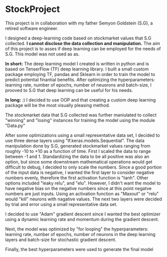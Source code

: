 # StockProject

This project is in collaboration with my father Semyon Goldstein (S.G), a retired software engineer.

I designed a deep-learning code based on stockmarket values that S.G collected.
**I cannot disclose the data collection and manipulation.**
The aim of this project is to asses if deep learning can be employed for the needs of S.G.
This model was not used as as.

**In short:**
The deep learning model I created is written in python and is based on TenserFlow (TF) deep learning library.
I built a small custom package employing TF, pandas and Sklearn in order to train the model to predict potential finantial benefits.
After optimizing the hyperparameters: learning rate, number of epochs, number of neuorons and batch-size, I prooved to S.G that deep learning can be useful for his needs.

**In long:** :)
I decided to use OOP and that creating a custom deep learning package will be the most visually pleasing method.

The stockmarket data that S.G collected was further maniulated to collect "winning" and "losing" instances for training the model using the module "Data.py"

After some optimizations using a small representative data set, I decided to use three dense layers using "tf.keras.models.Sequential".
The data manipulation done by S.G, generated stockmarket values ranging from roughly -10 to +10 as a function of time.
First I scaled the data to range between -1 and 1.
Standardizing the data to be all positive was also an option, but since some downstream mathematical operations would get difficult to debug, I decided to only scale the numbers.
Since a good portion of the input data is negative, I wanted the first layer to consider negative numbers evenly, therefore the first activation function is "tanh".
Other options included "leaky relu", and "elu". However, I didn't want the model to have negative bias on the negative numbers since at this point negatve numbers are just inputs.
Using an activation function as "Maxout" or "relu" would "kill" neurons with nagative values.
The next two layers were decided by trial and error using a small representative data set.

I decided to use "Adam" gradient descent since I wanted the best optimizer using a dynamic learning rate and momentum during the gradient descent.

Next, the model was optimized by "for looping" the hyperparameters: learning rate, number of epochs, number of neurons in the deep learning layers and batch-size for stochastic gradient descent.

Finally, the best hyperparameters were used to generate the final model
